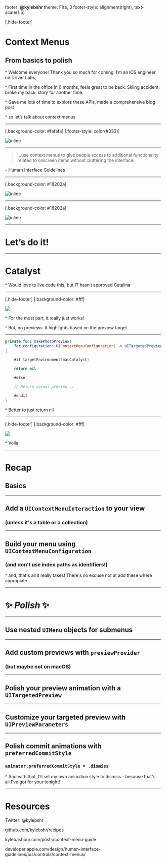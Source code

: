 footer: **@kylebshr**
theme: Fira, 3
footer-style: alignment(right), text-scale(1.5)

[.hide-footer]

# Context Menus
## **From basics to polish**

^ Welcome everyone! Thank you so much for coming. I’m an iOS engineer on Driver Labs,

^ First time in the office in 6 months, feels great to be back. Skiing accident, broke my back, story for another time.

^ Gave me lots of time to explore these APIs, made a comprehensive blog post

^ so let’s talk about context menus

---

[.background-color: #fafafa]
[.footer-style: color(#333)]

![inline](img/example.png)

---

> ...use context menus to give people access to additional functionality related to onscreen items without cluttering the interface.

\- Human Interface Guidelines

---

[.background-color: #18202a]

![inline](img/poll.png)

---

[.background-color: #18202a]

![inline](img/regret.png)

---

# **Let’s do it!**

---

# **Catalyst**

^ Would love to live code this, but IT hasn’t approved Catalina

---

[.hide-footer]
[.background-color: #fff]

![](img/original-pad.png)

^ For the most part, it really just works! 

^ But, no previews. It highlights based on the preview target.

---

```swift
private func makePhotoPreview(
	for configuration: UIContextMenuConfiguration) -> UITargetedPreview? 
{
    
    #if targetEnvironment(macCatalyst)

    return nil

    #else

    // Return normal preview...

    #endif
}
```

^ Better to just return nil

---

[.hide-footer]
[.background-color: #fff]

![](img/improved-pad.png)

^ Voila

---

# **Recap**

## Basics

---

## Add a `UIContextMenuInteraction` to your view 

### (unless it's a table or a collection)

---

## Build your menu using `UIContextMenuConfiguration`

### (and don't use index paths as identifiers!)

^ and, that's all it really takes! There's no excuse not at add these where appropiate

---

# ✨ _**Polish**_ ✨

---

## Use nested `UIMenu` objects for submenus

---

## Add custom previews with `previewProvider`

### (but maybe not on macOS)

---

## Polish your preview animation with a `UITargetedPreview`

---

## Customize your targeted preview with `UIPreviewParameters`

---

## Polish commit animations with `preferredCommitStyle`

### `animator.preferredCommitStyle = .dismiss`

^ And with that, I'll set my own animation style to dismiss - because that's all I've got for your tonight!

---

# Resources

Twitter: @kylebshr

github.com/kylebshr/recipes

kylebashour.com/posts/context-menu-guide

developer.apple.com/design/human-interface-guidelines/ios/controls/context-menus/































